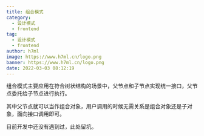 ```yaml
---
title: 组合模式
category:
  - 设计模式
  - frontend
tag:
  - 设计模式
  - frontend
author: h7ml
image: https://www.h7ml.cn/logo.png
banner: https://www.h7ml.cn/logo.png
date: 2022-03-03 08:12:19
---
```


组合模式主要应用在符合树状结构的场景中，父节点和子节点实现统一接口，父节点委托给子节点进行执行。

其中父节点就可以当作组合对象，用户调用的时候无需关系是组合对象还是子对象，面向接口调用即可。

目前开发中还没有遇到过，此处留坑。
